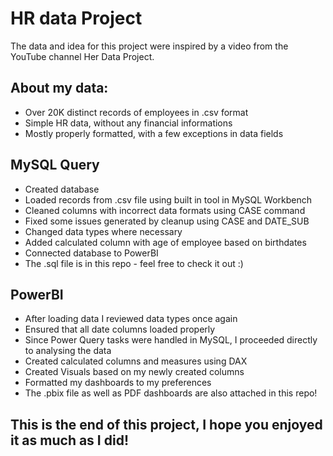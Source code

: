 # HR data Project 

The data and idea for this project were inspired by a video from the YouTube channel Her Data Project.

## About my data: 
* Over 20K distinct records of employees in .csv format
* Simple HR data, without any financial informations
* Mostly properly formatted, with a few exceptions in data fields

## MySQL Query
* Created database
* Loaded records from .csv file using built in tool in MySQL Workbench
* Cleaned columns with incorrect data formats using CASE command
* Fixed some issues generated by cleanup using CASE and DATE_SUB
* Changed data types where necessary
* Added calculated column with age of employee based on birthdates
* Connected database to PowerBI
* The .sql file is in this repo - feel free to check it out :)

## PowerBI 
* After loading data I reviewed data types once again
* Ensured that all date columns loaded properly
* Since Power Query tasks were handled in MySQL, I proceeded directly to analysing the data
* Created calculated columns and measures using DAX
* Created Visuals based on my newly created columns
* Formatted my dashboards to my preferences
* The .pbix file as well as PDF dashboards are also attached in this repo! 

## This is the end of this project, I hope you enjoyed it as much as I did! 
